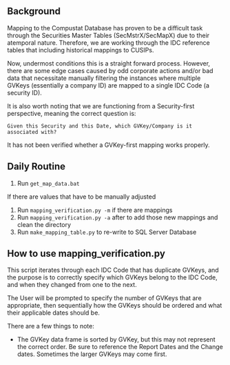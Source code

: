 Background
----------
Mapping to the Compustat Database has proven to be a difficult task
through the Securities Master Tables (SecMstrX/SecMapX) due to their
atemporal nature. Therefore, we are working through the IDC reference
tables that including historical mappings to CUSIPs.

Now, undermost conditions this is a straight forward process. However,
there are some edge cases caused by odd corporate actions and/or bad
data that necessitate manually filtering the instances where multiple
GVKeys (essentially a company ID) are mapped to a single IDC Code
(a security ID).

It is also worth noting that we are functioning from a Security-first
perspective, meaning the correct question is:
```
Given this Security and this Date, which GVKey/Company is it associated with?
```

It has not been verified whether a GVKey-first mapping works properly.


Daily Routine
--------------
1. Run `get_map_data.bat`

If there are values that have to be manually adjusted

1. Run `mapping_verification.py -m` if there are mappings
2. Run `mapping_verification.py -a` after to add those new mappings and clean
the directory
3. Run `make_mapping_table.py` to re-write to SQL Server Database


How to use mapping_verification.py
----------------------------------
This script iterates through each IDC Code that has duplicate GVKeys,
and the purpose is to correctly specify which GVKeys belong to the
IDC Code, and when they changed from one to the next.

The User will be prompted to specify the number of GVKeys that are
appropriate, then sequentially how the GVKeys should be ordered and what
their applicable dates should be.

There are a few things to note:
* The GVKey data frame is sorted by GVKey, but this may not represent
the correct order. Be sure to reference the Report Dates and the Change
dates. Sometimes the larger GVKeys may come first.
